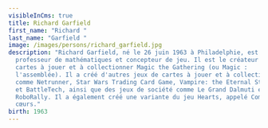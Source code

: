 ```yaml
---
visibleInCms: true
title: Richard Garfield
first_name: "Richard "
last_name: "Garfield "
image: /images/persons/richard_garfield.jpg
description: "Richard Garfield, né le 26 juin 1963 à Philadelphie, est un
  professeur de mathématiques et concepteur de jeu. Il est le créateur du jeu de
  cartes à jouer et à collectionner Magic the Gathering (ou Magic :
  l'assemblée). Il a créé d'autres jeux de cartes à jouer et à collectionner
  comme Netrunner, Star Wars Trading Card Game, Vampire: the Eternal Struggle,
  et BattleTech, ainsi que des jeux de société comme Le Grand Dalmuti et
  RoboRally. Il a également créé une variante du jeu Hearts, appelé Complexe
  cœurs."
birth: 1963
---
```


